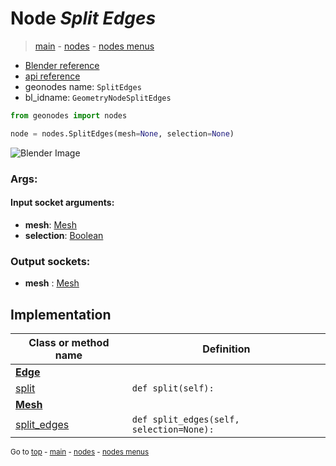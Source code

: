 # Node *Split Edges*

> [main](../index.md) - [nodes](nodes.md) - [nodes menus](nodes_menus.md)

- [Blender reference](https://docs.blender.org/manual/en/latest/modeling/geometry_nodes/mesh/split_edges.html)
- [api reference](https://docs.blender.org/api/current/bpy.types.GeometryNodeSplitEdges.html)
- geonodes name: `SplitEdges`
- bl_idname: `GeometryNodeSplitEdges`

```python
from geonodes import nodes

node = nodes.SplitEdges(mesh=None, selection=None)
```

![Blender Image](https://docs.blender.org/manual/en/latest/_images/node-types_GeometryNodeSplitEdges.webp)

### Args:

#### Input socket arguments:

- **mesh**: [Mesh](Mesh.md)
- **selection**: [Boolean](Boolean.md)

### Output sockets:

- **mesh** : [Mesh](Mesh.md)

## Implementation

| Class or method name | Definition |
|----------------------|------------|
| **[Edge](Edge.md)** |
| [split](Edge.md#split) | `def split(self):` |
| **[Mesh](Mesh.md)** |
| [split_edges](Mesh.md#split_edges) | `def split_edges(self, selection=None):` |

<sub>Go to [top](#node-Split-Edges) - [main](../index.md) - [nodes](nodes.md) - [nodes menus](nodes_menus.md)</sub>

